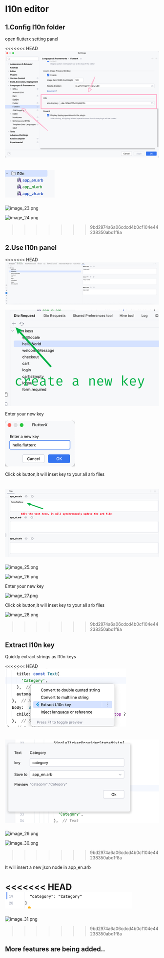 # l10n editor


## 1.Config l10n folder

open flutterx setting panel

<<<<<<< HEAD
![image_23.png](../../assets/images/image_23.png)

![image_24.png](../../assets/images/image_24.png)
=======
![image_23.png](/images/image_23.png)

![image_24.png](/images/image_24.png)
>>>>>>> 9bd2974a6a06cdcd4b0cf104e44238350abd1f8a




## 2.Use l10n panel

<<<<<<< HEAD
![image_25.png](../../assets/images/image_25.png)

![image_26.png](../../assets/images/image_26.png)

Enter your new key

![image_27.png](../../assets/images/image_27.png)

Click ok button,it will inset key to your all arb files

![image_28.png](../../assets/images/image_28.png)
=======
![image_25.png](/images/image_25.png)

![image_26.png](/images/image_26.png)

Enter your new key

![image_27.png](/images/image_27.png)

Click ok button,it will inset key to your all arb files

![image_28.png](/images/image_28.png)
>>>>>>> 9bd2974a6a06cdcd4b0cf104e44238350abd1f8a


## Extract l10n key


Quickly extract strings as l10n keys


<<<<<<< HEAD
![image_29.png](../../assets/images/image_29.png)

![image_30.png](../../assets/images/image_30.png)
=======
![image_29.png](/images/image_29.png)

![image_30.png](/images/image_30.png)
>>>>>>> 9bd2974a6a06cdcd4b0cf104e44238350abd1f8a


It will insert a new json node in app_en.arb


<<<<<<< HEAD
![image_31.png](../../assets/images/image_31.png)
=======
![image_31.png](/images/image_31.png)
>>>>>>> 9bd2974a6a06cdcd4b0cf104e44238350abd1f8a


## More features are being added..


